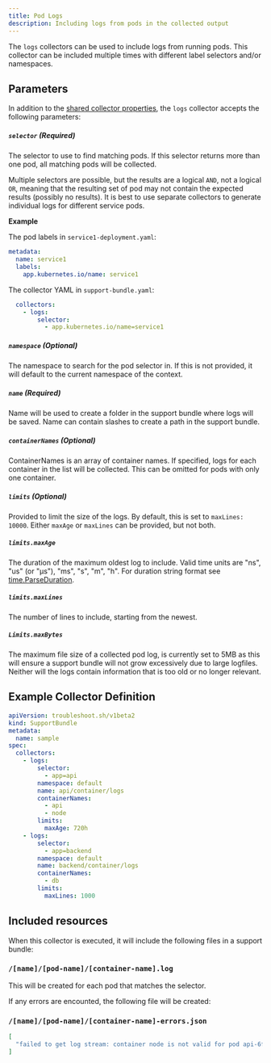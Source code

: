 ```yaml
---
title: Pod Logs
description: Including logs from pods in the collected output
---
```


The `logs` collectors can be used to include logs from running pods.
This collector can be included multiple times with different label selectors and/or namespaces.

## Parameters

In addition to the [shared collector properties](https://troubleshoot.sh/docs/collect/collectors/#shared-properties), the `logs` collector accepts the following parameters:

##### `selector` (Required)
The selector to use to find matching pods.
If this selector returns more than one pod, all matching pods will be collected.

Multiple selectors are possible, but the results are a logical `AND`, not a logical `OR`, meaning that the resulting set of pod may not contain the expected results (possibly no results). It is best to use separate collectors to generate individual logs for different service pods.

**Example**

The pod labels in `service1-deployment.yaml`:

```yaml
metadata:
  name: service1
  labels:
    app.kubernetes.io/name: service1
```

The collector YAML in `support-bundle.yaml`:

```yaml
  collectors:
    - logs:
        selector:
          - app.kubernetes.io/name=service1
```

##### `namespace` (Optional)
The namespace to search for the pod selector in.
If this is not provided, it will default to the current namespace of the context.

##### `name` (Required)
Name will be used to create a folder in the support bundle where logs will be saved.
Name can contain slashes to create a path in the support bundle.

##### `containerNames` (Optional)
ContainerNames is an array of container names.
If specified, logs for each container in the list will be collected.
This can be omitted for pods with only one container.

##### `limits` (Optional)
Provided to limit the size of the logs.
By default, this is set to `maxLines: 10000`.
Either `maxAge` or `maxLines` can be provided, but not both.

##### `limits.maxAge`
The duration of the maximum oldest log to include.
Valid time units are "ns", "us" (or "µs"), "ms", "s", "m", "h".
For duration string format see [time.ParseDuration](https://pkg.go.dev/time#ParseDuration).

##### `limits.maxLines`
The number of lines to include, starting from the newest.

##### `Limits.maxBytes`
The maximum file size of a collected pod log, is currently set to 5MB as this will ensure a support bundle will not grow excessively due
to large logfiles. Neither will the logs contain information that is too old or no longer relevant.

## Example Collector Definition

```yaml
apiVersion: troubleshoot.sh/v1beta2
kind: SupportBundle
metadata:
  name: sample
spec:
  collectors:
    - logs:
        selector:
          - app=api
        namespace: default
        name: api/container/logs
        containerNames:
          - api
          - node
        limits:
          maxAge: 720h
    - logs:
        selector:
          - app=backend
        namespace: default
        name: backend/container/logs
        containerNames:
          - db
        limits:
          maxLines: 1000
```


## Included resources

When this collector is executed, it will include the following files in a support bundle:

### `/[name]/[pod-name]/[container-name].log`

This will be created for each pod that matches the selector.

If any errors are encounted, the following file will be created:

### `/[name]/[pod-name]/[container-name]-errors.json`

```json
[
  "failed to get log stream: container node is not valid for pod api-6fd69d8f78-tmtf7"
]
```
